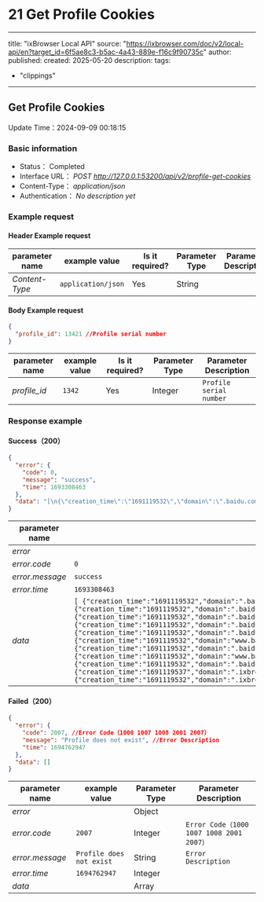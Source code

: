 # 21 Get Profile Cookies

---
title: "ixBrowser Local API"
source: "https://ixbrowser.com/doc/v2/local-api/en?target_id=6f5ae8c3-b5ac-4a43-889e-f16c9f90735c"
author:
published:
created: 2025-05-20
description:
tags:
  - "clippings"
---

## Get Profile Cookies

Update Time：2024-09-09 00:18:15

### Basic information

- Status： Completed
- Interface URL： *POST* *http://127.0.0.1:53200/api/v2/profile-get-cookies*
- Content-Type： *application/json*
- Authentication： *No description yet*

### Example request

#### Header Example request

| parameter name | example value | Is it required? | Parameter Type | Parameter Description |
| --- | --- | --- | --- | --- |
| *Content-Type* | `application/json` | Yes | String |  |

#### Body Example request

```json
{
  "profile_id": 13421 //Profile serial number
}
```

| parameter name | example value | Is it required? | Parameter Type | Parameter Description |
| --- | --- | --- | --- | --- |
| *profile_id* | `1342` | Yes | Integer | `Profile serial number` |

### Response example

#### Success（200）

```json
{
  "error": {
    "code": 0,
    "message": "success",
    "time": 1693308463
  },
  "data": "[\n{\"creation_time\":\"1691119532\",\"domain\":\".baidu.com\",\"name\":\"BAIDUID\",\"value\":\"851E73F95773C19D133365C87AD90608:FG=1\",\"path\":\"/\",\"expiration_time\":\"1722583157\",\"last_access_time\":\"1691119532\",\"secure\":false,\"http_only\":false,\"same_site\":\"-1\",\"priority\":\"1\",\"same_party\":false,\"source_scheme\":\"2\",\"source_port\":\"443\",\"is_host_cookie\":false},\n{\"creation_time\":\"1691119532\",\"domain\":\".baidu.com\",\"name\":\"BA_HECTOR\",\"value\":\"ak21202g212gag04042k2k0f1icml7m1o\",\"path\":\"/\",\"expiration_time\":\"1691133557\",\"last_access_time\":\"1691119532\",\"secure\":false,\"http_only\":false,\"same_site\":\"-1\",\"priority\":\"1\",\"same_party\":false,\"source_scheme\":\"2\",\"source_port\":\"443\",\"is_host_cookie\":false},\n{\"creation_time\":\"1691119532\",\"domain\":\".baidu.com\",\"name\":\"BIDUPSID\",\"value\":\"851E73F95773C19D5FF8CC8838218E3A\",\"path\":\"/\",\"expiration_time\":\"1725607157\",\"last_access_time\":\"1691119532\",\"secure\":false,\"http_only\":false,\"same_site\":\"-1\",\"priority\":\"1\",\"same_party\":false,\"source_scheme\":\"2\",\"source_port\":\"443\",\"is_host_cookie\":false},\n{\"creation_time\":\"1691119532\",\"domain\":\".baidu.com\",\"name\":\"PSTM\",\"value\":\"1691047156\",\"path\":\"/\",\"expiration_time\":\"1725607157\",\"last_access_time\":\"1691119532\",\"secure\":false,\"http_only\":false,\"same_site\":\"-1\",\"priority\":\"1\",\"same_party\":false,\"source_scheme\":\"2\",\"source_port\":\"443\",\"is_host_cookie\":false},\n{\"creation_time\":\"1691119532\",\"domain\":\".baidu.com\",\"name\":\"ZFY\",\"value\":\"T2MFXetHwtSdupZOPpsmbRNY9ixO:BaEYizOkGCKZ:A9g:C\",\"path\":\"/\",\"expiration_time\":\"1722583158\",\"last_access_time\":\"1691119532\",\"secure\":true,\"http_only\":false,\"same_site\":\"0\",\"priority\":\"1\",\"same_party\":false,\"source_scheme\":\"2\",\"source_port\":\"443\",\"is_host_cookie\":false},\n{\"creation_time\":\"1691119532\",\"domain\":\"www.baidu.com\",\"name\":\"BD_HOME\",\"value\":\"1\",\"path\":\"/\",\"expiration_time\":\"0\",\"last_access_time\":\"1691119532\",\"secure\":false,\"http_only\":false,\"same_site\":\"-1\",\"priority\":\"1\",\"same_party\":false,\"source_scheme\":\"2\",\"source_port\":\"443\",\"is_host_cookie\":true},\n{\"creation_time\":\"1691119532\",\"domain\":\".baidu.com\",\"name\":\"H_PS_PSSID\",\"value\":\"36556_39110_38831_39114_39116_39040_38918_26350_39132_22159_39100_39043\",\"path\":\"/\",\"expiration_time\":\"0\",\"last_access_time\":\"1691119532\",\"secure\":false,\"http_only\":false,\"same_site\":\"-1\",\"priority\":\"1\",\"same_party\":false,\"source_scheme\":\"2\",\"source_port\":\"443\",\"is_host_cookie\":false},\n{\"creation_time\":\"1691119532\",\"domain\":\"www.baidu.com\",\"name\":\"BD_UPN\",\"value\":\"12314753\",\"path\":\"/\",\"expiration_time\":\"1691983534\",\"last_access_time\":\"1691119534\",\"secure\":false,\"http_only\":false,\"same_site\":\"-1\",\"priority\":\"1\",\"same_party\":false,\"source_scheme\":\"2\",\"source_port\":\"443\",\"is_host_cookie\":true},\n{\"creation_time\":\"1691119532\",\"domain\":\".baidu.com\",\"name\":\"BAIDUID_BFESS\",\"value\":\"851E73F95773C19D133365C87AD90608:FG=1\",\"path\":\"/\",\"expiration_time\":\"1722655535\",\"last_access_time\":\"1691119535\",\"secure\":true,\"http_only\":false,\"same_site\":\"0\",\"priority\":\"1\",\"same_party\":false,\"source_scheme\":\"2\",\"source_port\":\"443\",\"is_host_cookie\":false},\n{\"creation_time\":\"1691119537\",\"domain\":\".ixbrowser.com\",\"name\":\"_ga_8XCJ3YF17N\",\"value\":\"GS1.1.1691117948.2.1.1691119537.0.0.0\",\"path\":\"/\",\"expiration_time\":\"1725679537\",\"last_access_time\":\"1691119537\",\"secure\":false,\"http_only\":false,\"same_site\":\"-1\",\"priority\":\"1\",\"same_party\":false,\"source_scheme\":\"2\",\"source_port\":\"443\",\"is_host_cookie\":false},\n{\"creation_time\":\"1691119532\",\"domain\":\".ixbrowser.com\",\"name\":\"_ga\",\"value\":\"GA1.1.1114785102.1691053919\",\"path\":\"/\",\"expiration_time\":\"1725679537\",\"last_access_time\":\"1691119537\",\"secure\":false,\"http_only\":false,\"same_site\":\"-1\",\"priority\":\"1\",\"same_party\":false,\"source_scheme\":\"2\",\"source_port\":\"443\",\"is_host_cookie\":false}\n]" //Cookies json format
}
```

| parameter name | example value | Parameter Type | Parameter Description |
| --- | --- | --- | --- |
| *error* |  | Object |  |
| *error.code* | `0` | Integer |  |
| *error.message* | `success` | String |  |
| *error.time* | `1693308463` | Integer |  |
| *data* | `[ {"creation_time":"1691119532","domain":".baidu.com","name":"BAIDUID","value":"851E73F95773C19D133365C87AD90608:FG=1","path":"/","expiration_time":"1722583157","last_access_time":"1691119532","secure":false,"http_only":false,"same_site":"-1","priority":"1","same_party":false,"source_scheme":"2","source_port":"443","is_host_cookie":false}, {"creation_time":"1691119532","domain":".baidu.com","name":"BA_HECTOR","value":"ak21202g212gag04042k2k0f1icml7m1o","path":"/","expiration_time":"1691133557","last_access_time":"1691119532","secure":false,"http_only":false,"same_site":"-1","priority":"1","same_party":false,"source_scheme":"2","source_port":"443","is_host_cookie":false}, {"creation_time":"1691119532","domain":".baidu.com","name":"BIDUPSID","value":"851E73F95773C19D5FF8CC8838218E3A","path":"/","expiration_time":"1725607157","last_access_time":"1691119532","secure":false,"http_only":false,"same_site":"-1","priority":"1","same_party":false,"source_scheme":"2","source_port":"443","is_host_cookie":false}, {"creation_time":"1691119532","domain":".baidu.com","name":"PSTM","value":"1691047156","path":"/","expiration_time":"1725607157","last_access_time":"1691119532","secure":false,"http_only":false,"same_site":"-1","priority":"1","same_party":false,"source_scheme":"2","source_port":"443","is_host_cookie":false}, {"creation_time":"1691119532","domain":".baidu.com","name":"ZFY","value":"T2MFXetHwtSdupZOPpsmbRNY9ixO:BaEYizOkGCKZ:A9g:C","path":"/","expiration_time":"1722583158","last_access_time":"1691119532","secure":true,"http_only":false,"same_site":"0","priority":"1","same_party":false,"source_scheme":"2","source_port":"443","is_host_cookie":false}, {"creation_time":"1691119532","domain":"www.baidu.com","name":"BD_HOME","value":"1","path":"/","expiration_time":"0","last_access_time":"1691119532","secure":false,"http_only":false,"same_site":"-1","priority":"1","same_party":false,"source_scheme":"2","source_port":"443","is_host_cookie":true}, {"creation_time":"1691119532","domain":".baidu.com","name":"H_PS_PSSID","value":"36556_39110_38831_39114_39116_39040_38918_26350_39132_22159_39100_39043","path":"/","expiration_time":"0","last_access_time":"1691119532","secure":false,"http_only":false,"same_site":"-1","priority":"1","same_party":false,"source_scheme":"2","source_port":"443","is_host_cookie":false}, {"creation_time":"1691119532","domain":"www.baidu.com","name":"BD_UPN","value":"12314753","path":"/","expiration_time":"1691983534","last_access_time":"1691119534","secure":false,"http_only":false,"same_site":"-1","priority":"1","same_party":false,"source_scheme":"2","source_port":"443","is_host_cookie":true}, {"creation_time":"1691119532","domain":".baidu.com","name":"BAIDUID_BFESS","value":"851E73F95773C19D133365C87AD90608:FG=1","path":"/","expiration_time":"1722655535","last_access_time":"1691119535","secure":true,"http_only":false,"same_site":"0","priority":"1","same_party":false,"source_scheme":"2","source_port":"443","is_host_cookie":false}, {"creation_time":"1691119537","domain":".ixbrowser.com","name":"_ga_8XCJ3YF17N","value":"GS1.1.1691117948.2.1.1691119537.0.0.0","path":"/","expiration_time":"1725679537","last_access_time":"1691119537","secure":false,"http_only":false,"same_site":"-1","priority":"1","same_party":false,"source_scheme":"2","source_port":"443","is_host_cookie":false}, {"creation_time":"1691119532","domain":".ixbrowser.com","name":"_ga","value":"GA1.1.1114785102.1691053919","path":"/","expiration_time":"1725679537","last_access_time":"1691119537","secure":false,"http_only":false,"same_site":"-1","priority":"1","same_party":false,"source_scheme":"2","source_port":"443","is_host_cookie":false} ]` | String | `Cookies json format` |

#### Failed（200）

```json
{
  "error": {
    "code": 2007, //Error Code（1000 1007 1008 2001 2007）
    "message": "Profile does not exist", //Error Description
    "time": 1694762947
  },
  "data": []
}
```

| parameter name | example value | Parameter Type | Parameter Description |
| --- | --- | --- | --- |
| *error* |  | Object |  |
| *error.code* | `2007` | Integer | `Error Code（1000 1007 1008 2001 2007）` |
| *error.message* | `Profile does not exist` | String | `Error Description` |
| *error.time* | `1694762947` | Integer |  |
| *data* |  | Array |  |